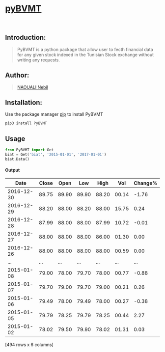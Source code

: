 # [pyBVMT](https://pypi.org/project/pyBVMT/)
<br>

## Introduction:
> PyBVMT is a python package that allow user to fecth financial data for any given stock indexed in the Tunisian Stock exchange without writing any requests.

## Author:
> [NAOUALI Nebil](https://www.linkedin.com/in/noualinebil/)

## Installation:
Use the package manager [pip](https://pypi.org/project/PyBVMT/) to install PyBVMT
 ```bash
 pip3 install PyBVMT
 ```
## Usage
 ```python
 from PyBVMT import Get
 biat = Get('biat', '2015-01-01', '2017-01-01')
 biat.Data()
 ```
#### Output

| Date       | Close | Open   |  Low  |  High | Vol   |Change% |
| ---------- | ----- | ------ | ----- | ----- | ----- | ------ |    
| 2016-12-30 | 89.75 |  89.90 | 89.90 | 88.20 | 00.14 | -1.76  |
| 2016-12-29 | 88.20 |  88.00 | 88.20 | 88.00 | 15.75 |  0.24  |
| 2016-12-28 | 87.99 |  88.00 | 88.00 | 87.99 | 10.72 | -0.01  |
| 2016-12-27 | 88.00 |  88.00 | 88.00 | 86.00 | 01.30 |  0.00  |
| 2016-12-26 | 88.00 |  88.00 | 88.00 | 88.00 | 00.59 |  0.00  |
|     ...    |  ...  |   ...  |  ...  |  ...  |  ...  |  ...   |
| 2015-01-08 | 79.00 |  78.00 | 79.70 | 78.00 | 00.77 | -0.88  |
| 2015-01-07 | 79.70 |  79.00 | 79.70 | 79.00 | 00.21 |  0.26  |
| 2015-01-06 | 79.49 |  78.00 | 79.49 | 78.00 | 00.27 | -0.38  |
| 2015-01-05 | 79.79 |  78.25 | 79.79 | 78.25 | 00.44 |  2.27  |
| 2015-01-02 | 78.02 |  79.50 | 79.90 | 78.02 | 01.31 |  0.03  |

[494 rows x 6 columns]

